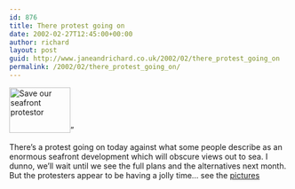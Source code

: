 ```yaml
---
id: 876
title: There protest going on
date: 2002-02-27T12:45:00+00:00
author: richard
layout: post
guid: http://www.janeandrichard.co.uk/2002/02/there_protest_going_on
permalink: /2002/02/there_protest_going_on/
---
```

[<img src="http://v1.janeandrichard.co.uk/photos/saveourseafront/img/thumbimg_1502.jpg" width="110" height="82" alt="Save our seafront protestor" />](http://v1.janeandrichard.co.uk/photos/saveourseafront/)&#8221;

There&#8217;s a protest going on today against what some people describe as an enormous seafront development which will obscure views out to sea. I dunno, we&#8217;ll wait until we see the full plans and the alternatives next month. But the protesters appear to be having a jolly time&#8230; see the [pictures](http://v1.janeandrichard.co.uk/photos/saveourseafront/)